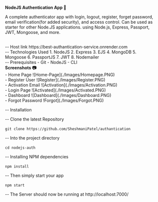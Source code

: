 <b>NodeJS Authentication App 🔐</b>
<p> A complete authenticator app with login, logout, register, forget password, email verification(for added security), and access control. Can be used as starter for other Node.JS applications. using Node.js, Express, Passport, JWT, Mongoose, and more. 
</p>
<br>
 -- Host link
 https://best-authantication-service.onrender.com

 
<br>
-- Technologies Used
1.  NodeJS
2.  Express
3.  EJS
4.  MongoDB
5.  Mongoose
6.  PassportJS
7.  JWT
8.  Nodemailer

<br>
-- Prerequisites
- Git
- NodeJS
- CLI
<br>
<b>Screenshots 📷</b>
<br>
- Home Page
  ![Home-Page](./Images/Homepage.PNG)
<br>
- Register User
  ![Register](./Images/Register.PNG)
<br>
- Activation Email
  ![Activation](./Images/Activation.PNG)
<br>
- Login Page
  ![Activated](./Images/Activated.PNG)
<br>
- Dashboard
  ![Dashboard](./Images/Dashboard.PNG)
<br>
- Forgot Password
  !Forgot](./Images/Forgot.PNG)
<br>

-- Installation

-- Clone the latest Repository

`git clone https://github.com/SheshmaniPatel/authantication`

-- Into the project directory

`cd nodejs-auth`

-- Installing NPM dependencies

`npm install`

-- Then simply start your app

`npm start`

-- The Server should now be running at http://localhost:7000/

